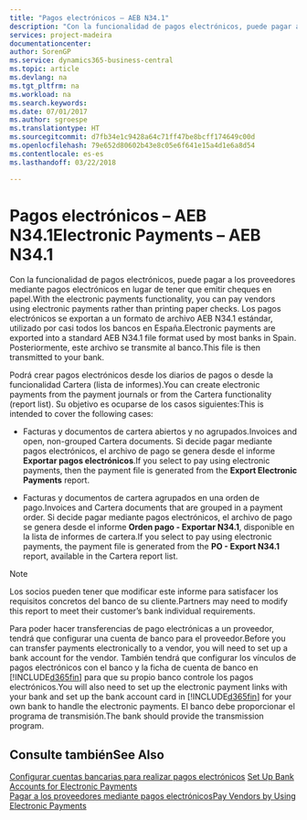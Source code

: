 ```yaml
---
title: "Pagos electrónicos – AEB N34.1"
description: "Con la funcionalidad de pagos electrónicos, puede pagar a los proveedores mediante pagos electrónicos en lugar de tener que emitir cheques en papel. Los pagos electrónicos se exportan a un formato de archivo AEB N34.1 estándar, utilizado por casi todos los bancos en España."
services: project-madeira
documentationcenter: 
author: SorenGP
ms.service: dynamics365-business-central
ms.topic: article
ms.devlang: na
ms.tgt_pltfrm: na
ms.workload: na
ms.search.keywords: 
ms.date: 07/01/2017
ms.author: sgroespe
ms.translationtype: HT
ms.sourcegitcommit: d7fb34e1c9428a64c71ff47be8bcff174649c00d
ms.openlocfilehash: 79e652d80602b43e8c05e6f641e15a4d1e6a8d54
ms.contentlocale: es-es
ms.lasthandoff: 03/22/2018

---
```

# <a name="electronic-payments--aeb-n341"></a><span data-ttu-id="b1c6c-104">Pagos electrónicos – AEB N34.1</span><span class="sxs-lookup"><span data-stu-id="b1c6c-104">Electronic Payments – AEB N34.1</span></span>
<span data-ttu-id="b1c6c-105">Con la funcionalidad de pagos electrónicos, puede pagar a los proveedores mediante pagos electrónicos en lugar de tener que emitir cheques en papel.</span><span class="sxs-lookup"><span data-stu-id="b1c6c-105">With the electronic payments functionality, you can pay vendors using electronic payments rather than printing paper checks.</span></span> <span data-ttu-id="b1c6c-106">Los pagos electrónicos se exportan a un formato de archivo AEB N34.1 estándar, utilizado por casi todos los bancos en España.</span><span class="sxs-lookup"><span data-stu-id="b1c6c-106">Electronic payments are exported into a standard AEB N34.1 file format used by most banks in Spain.</span></span> <span data-ttu-id="b1c6c-107">Posteriormente, este archivo se transmite al banco.</span><span class="sxs-lookup"><span data-stu-id="b1c6c-107">This file is then transmitted to your bank.</span></span>  

<span data-ttu-id="b1c6c-108">Podrá crear pagos electrónicos desde los diarios de pagos o desde la funcionalidad Cartera (lista de informes).</span><span class="sxs-lookup"><span data-stu-id="b1c6c-108">You can create electronic payments from the payment journals or from the Cartera functionality (report list).</span></span> <span data-ttu-id="b1c6c-109">Su objetivo es ocuparse de los casos siguientes:</span><span class="sxs-lookup"><span data-stu-id="b1c6c-109">This is intended to cover the following cases:</span></span>  

- <span data-ttu-id="b1c6c-110">Facturas y documentos de cartera abiertos y no agrupados.</span><span class="sxs-lookup"><span data-stu-id="b1c6c-110">Invoices and open, non-grouped Cartera documents.</span></span> <span data-ttu-id="b1c6c-111">Si decide pagar mediante pagos electrónicos, el archivo de pago se genera desde el informe **Exportar pagos electrónicos**.</span><span class="sxs-lookup"><span data-stu-id="b1c6c-111">If you select to pay using electronic payments, then the payment file is generated from the **Export Electronic Payments** report.</span></span>  

- <span data-ttu-id="b1c6c-112">Facturas y documentos de cartera agrupados en una orden de pago.</span><span class="sxs-lookup"><span data-stu-id="b1c6c-112">Invoices and Cartera documents that are grouped in a payment order.</span></span> <span data-ttu-id="b1c6c-113">Si decide pagar mediante pagos electrónicos, el archivo de pago se genera desde el informe **Orden pago - Exportar N34.1**, disponible en la lista de informes de cartera.</span><span class="sxs-lookup"><span data-stu-id="b1c6c-113">If you select to pay using electronic payments, the payment file is generated from the **PO - Export N34.1** report, available in the Cartera report list.</span></span>  

> [!NOTE]  
>  <span data-ttu-id="b1c6c-114">Los socios pueden tener que modificar este informe para satisfacer los requisitos concretos del banco de su cliente.</span><span class="sxs-lookup"><span data-stu-id="b1c6c-114">Partners may need to modify this report to meet their customer’s bank individual requirements.</span></span>  

<span data-ttu-id="b1c6c-115">Para poder hacer transferencias de pago electrónicas a un proveedor, tendrá que configurar una cuenta de banco para el proveedor.</span><span class="sxs-lookup"><span data-stu-id="b1c6c-115">Before you can transfer payments electronically to a vendor, you will need to set up a bank account for the vendor.</span></span> <span data-ttu-id="b1c6c-116">También tendrá que configurar los vínculos de pagos electrónicos con el banco y la ficha de cuenta de banco en [!INCLUDE[d365fin](../../includes/d365fin_md.md)] para que su propio banco controle los pagos electrónicos.</span><span class="sxs-lookup"><span data-stu-id="b1c6c-116">You will also need to set up the electronic payment links with your bank and set up the bank account card in [!INCLUDE[d365fin](../../includes/d365fin_md.md)] for your own bank to handle the electronic payments.</span></span> <span data-ttu-id="b1c6c-117">El banco debe proporcionar el programa de transmisión.</span><span class="sxs-lookup"><span data-stu-id="b1c6c-117">The bank should provide the transmission program.</span></span>  

## <a name="see-also"></a><span data-ttu-id="b1c6c-118">Consulte también</span><span class="sxs-lookup"><span data-stu-id="b1c6c-118">See Also</span></span>  
 <span data-ttu-id="b1c6c-119">[Configurar cuentas bancarias para realizar pagos electrónicos](how-to-set-up-bank-accounts-for-electronic-payments.md) </span><span class="sxs-lookup"><span data-stu-id="b1c6c-119">[Set Up Bank Accounts for Electronic Payments](how-to-set-up-bank-accounts-for-electronic-payments.md) </span></span>  
 [<span data-ttu-id="b1c6c-120">Pagar a los proveedores mediante pagos electrónicos</span><span class="sxs-lookup"><span data-stu-id="b1c6c-120">Pay Vendors by Using Electronic Payments</span></span>](how-to-pay-vendors-by-using-electronic-payments.md) 

